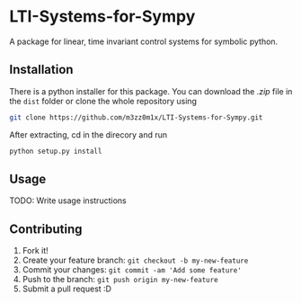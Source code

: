 # LTI-Systems-for-Sympy

A package for linear, time invariant control systems for symbolic python.

## Installation

There is a python installer for this package. You can download the *.zip* file in the `dist` folder or clone the whole repository using
```bash
git clone https://github.com/m3zz0m1x/LTI-Systems-for-Sympy.git
```
After extracting, cd in the direcory and run
```bash
python setup.py install
```

## Usage

TODO: Write usage instructions

## Contributing

1. Fork it!
2. Create your feature branch: `git checkout -b my-new-feature`
3. Commit your changes: `git commit -am 'Add some feature'`
4. Push to the branch: `git push origin my-new-feature`
5. Submit a pull request :D
